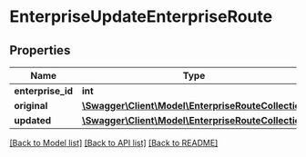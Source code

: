 # EnterpriseUpdateEnterpriseRoute

## Properties
Name | Type | Description | Notes
------------ | ------------- | ------------- | -------------
**enterprise_id** | **int** |  | [optional] 
**original** | [**\Swagger\Client\Model\EnterpriseRouteCollection**](EnterpriseRouteCollection.md) |  | [optional] 
**updated** | [**\Swagger\Client\Model\EnterpriseRouteCollection**](EnterpriseRouteCollection.md) |  | [optional] 

[[Back to Model list]](../README.md#documentation-for-models) [[Back to API list]](../README.md#documentation-for-api-endpoints) [[Back to README]](../README.md)


